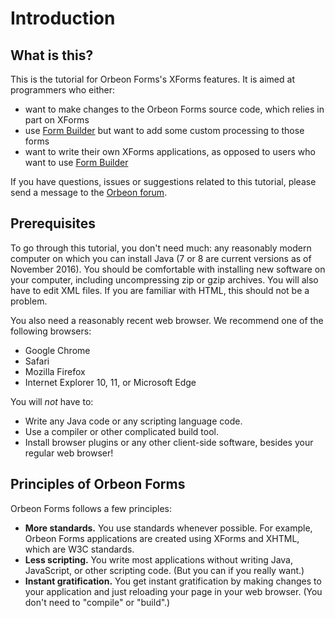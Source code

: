 # Introduction



## What is this?

This is the tutorial for Orbeon Forms's XForms features. It is aimed at programmers who either:
 
- want to make changes to the Orbeon Forms source code, which relies in part on XForms
- use [Form Builder][3] but want to add some custom processing to those forms 
- want to write their own XForms applications, as opposed to users who want to use [Form Builder][3]

If you have questions, issues or suggestions related to this tutorial, please send a message to the [Orbeon forum][2].

## Prerequisites

To go through this tutorial, you don't need much: any reasonably modern computer on which you can install Java (7 or 8 are current versions as of November 2016). You should be comfortable with installing new software on your computer, including uncompressing zip or gzip archives. You will also have to edit XML files. If you are familiar with HTML, this should not be a problem.

You also need a reasonably recent web browser. We recommend one of the following browsers:

* Google Chrome
* Safari
* Mozilla Firefox
* Internet Explorer 10, 11, or Microsoft Edge

You will _not_ have to:

* Write any Java code or any scripting language code.
* Use a compiler or other complicated build tool.
* Install browser plugins or any other client-side software, besides your regular web browser!

## Principles of Orbeon Forms

Orbeon Forms follows a few principles:

* **More standards.** You use standards whenever possible. For example, Orbeon Forms applications are created using XForms and XHTML, which are W3C standards.
* **Less scripting.** You write most applications without writing Java, JavaScript, or other scripting code. (But you can if you really want.)
* **Instant gratification.** You get instant gratification by making changes to your application and just reloading your page in your web browser. (You don't need to "compile" or "build".)

[1]: https://www.orbeon.com/
[2]: http://discuss.orbeon.com/
[3]: https://doc.orbeon.com/form-builder/
